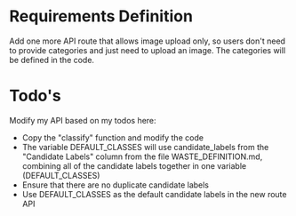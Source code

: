 # Requirements Definition
Add one more API route that allows image upload only, so users don't need to provide categories and just need to upload an image.
The categories will be defined in the code.

# Todo's 
Modify my API based on my todos here:

- Copy the "classify" function and modify the code
- The variable DEFAULT_CLASSES will use candidate_labels from the "Candidate Labels" column from the file WASTE_DEFINITION.md, combining all of the candidate labels together in one variable (DEFAULT_CLASSES)
- Ensure that there are no duplicate candidate labels
- Use DEFAULT_CLASSES as the default candidate labels in the new route API

